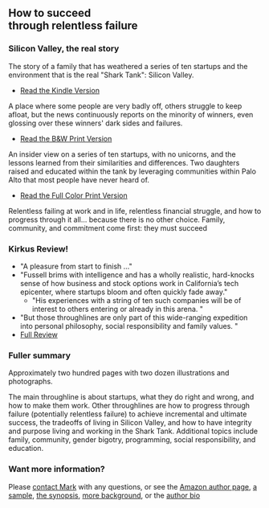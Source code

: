 ## How to succeed<br/><span class="cFailure">through relentless failure</span>  
### Silicon Valley, the real story

The story of a family that has weathered a series of ten startups and the environment
that is the real "Shark Tank": Silicon Valley. 
                                               
  * [Read the Kindle Version](/slopa_kindle)
  
A place where some people are very badly off, others struggle
to keep afloat, but the news continuously reports on the minority of winners, even glossing over
these winners' dark sides and failures.

  * [Read the B&amp;W Print Version](/slopa_printbw)

An insider view on a series of ten startups, with no unicorns, and the lessons learned from 
their similarities and differences.  Two daughters raised and educated within the tank by leveraging communities 
within Palo Alto that most people have never heard of.  

  * [Read the Full Color Print Version](/slopa_printfc)

Relentless failing at work and in life, relentless financial struggle, and how to progress through it all... because 
there is no other choice.  Family, community, and commitment come first: they must succeed


### Kirkus Review!

  * "A pleasure from start to finish &hellip;"
  * "Fussell brims with intelligence and has a wholly realistic, hard-knocks sense of how business and stock options work in California’s tech epicenter, where startups bloom and often quickly fade away."
    * "His experiences with a string of ten such companies will be of interest to others entering or already in this arena. "
  * "But those throughlines are only part of this wide-ranging expedition into personal philosophy, social responsibility and family values. "
  * <a href="http://www.kirkusreviews.com/book-reviews/mark-l-fussell/slums-palo-alto/" target="_blank">Full Review</a>

### Fuller summary

Approximately two hundred pages with two dozen illustrations and photographs.  

The main throughline is about startups, what they do right and wrong, and how to make them work.  Other throughlines
are how to progress through failure (potentially relentless failure) to achieve incremental and ultimate success, the tradeoffs of 
living in Silicon Valley, and how to have integrity and purpose living and working in the Shark Tank.  Additional topics include family, community, gender bigotry, programming, social responsibility, and education.

### Want more information?

Please [contact Mark](mailto:mark@SlumsOfPaloAlto.com) with any questions, or see the [Amazon author page](http://www.amazon.com/author/markfussell/), [a sample](/sample), 
[the synopsis](/synopsis), [more background](/more), or the [author bio](/bio)
